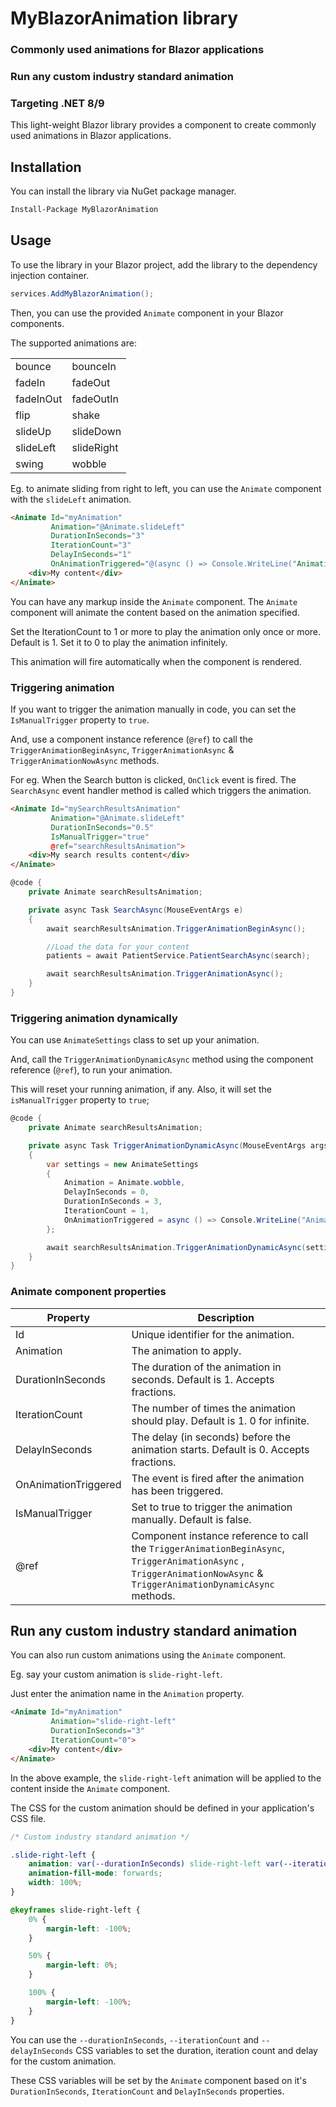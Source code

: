 ﻿# MyBlazorAnimation library

### Commonly used animations for Blazor applications

### Run any custom industry standard animation

### Targeting .NET 8/9

This light-weight Blazor library provides a component to create commonly used animations in Blazor applications.

## Installation

You can install the library via NuGet package manager.
```bash
Install-Package MyBlazorAnimation
```

## Usage

To use the library in your Blazor project, add the library to the dependency injection container.
```csharp
services.AddMyBlazorAnimation();
```

Then, you can use the provided `Animate` component in your Blazor components.

The supported animations are:

|||
|--|--|
|bounce|bounceIn|
|fadeIn|fadeOut|
|fadeInOut|fadeOutIn|
|flip|shake|
|slideUp|slideDown|
|slideLeft|slideRight|
|swing|wobble|

Eg. to animate sliding from right to left, you can use the `Animate` component with the `slideLeft` animation.

```html
<Animate Id="myAnimation" 
         Animation="@Animate.slideLeft" 
         DurationInSeconds="3"
         IterationCount="3"
         DelayInSeconds="1"
         OnAnimationTriggered="@(async () => Console.WriteLine("Animation Triggered"))>
    <div>My content</div>
</Animate>
```

You can have any markup inside the `Animate` component. The `Animate` component will animate the content based on the animation specified.

Set the IterationCount to 1 or more to play the animation only once or more. Default is 1. Set it to 0 to play the animation infinitely.

This animation will fire automatically when the component is rendered.

### Triggering animation

If you want to trigger the animation manually in code, you can set the `IsManualTrigger` property to `true`.

And, use a component instance reference (`@ref`) to call the `TriggerAnimationBeginAsync`, `TriggerAnimationAsync` & `TriggerAnimationNowAsync` methods.

For eg. When the Search button is clicked, `OnClick` event is fired. The `SearchAsync` event handler method is called which triggers the animation.

```html
<Animate Id="mySearchResultsAnimation" 
         Animation="@Animate.slideLeft" 
         DurationInSeconds="0.5"
         IsManualTrigger="true"
         @ref="searchResultsAnimation">
    <div>My search results content</div>
</Animate>
```
```csharp
@code {
    private Animate searchResultsAnimation;

    private async Task SearchAsync(MouseEventArgs e)
    {        
        await searchResultsAnimation.TriggerAnimationBeginAsync();

        //Load the data for your content
        patients = await PatientService.PatientSearchAsync(search);            

        await searchResultsAnimation.TriggerAnimationAsync();
    }
}
```

### Triggering animation dynamically

You can use `AnimateSettings` class to set up your animation.

And, call the `TriggerAnimationDynamicAsync` method using the component reference (`@ref`), to run your animation.

This will reset your running animation, if any. Also, it will set the `isManualTrigger` property to `true`;

```csharp
@code {
    private Animate searchResultsAnimation;

    private async Task TriggerAnimationDynamicAsync(MouseEventArgs args)
    {
        var settings = new AnimateSettings
        {
            Animation = Animate.wobble,
            DelayInSeconds = 0,
            DurationInSeconds = 3,
            IterationCount = 1,
            OnAnimationTriggered = async () => Console.WriteLine("Animation Triggered Dynamic")
        };

        await searchResultsAnimation.TriggerAnimationDynamicAsync(settings);
    }
}
```

### Animate component properties

| Property | Description |
| --- | --- |
| Id | Unique identifier for the animation. |
| Animation | The animation to apply. |
| DurationInSeconds | The duration of the animation in seconds. Default is 1. Accepts fractions. |
| IterationCount | The number of times the animation should play. Default is 1. 0 for infinite. |
| DelayInSeconds | The delay (in seconds) before the animation starts. Default is 0. Accepts fractions.|
| OnAnimationTriggered | The event is fired after the animation has been triggered. |
| IsManualTrigger | Set to true to trigger the animation manually. Default is false. |
| @ref | Component instance reference to call the `TriggerAnimationBeginAsync`, `TriggerAnimationAsync` , `TriggerAnimationNowAsync` & `TriggerAnimationDynamicAsync` methods. |


## Run any custom industry standard animation

You can also run custom animations using the `Animate` component.

Eg. say your custom animation is `slide-right-left`.

Just enter the animation name in the `Animation` property.

```html
<Animate Id="myAnimation" 
         Animation="slide-right-left"
         DurationInSeconds="3" 
         IterationCount="0">
    <div>My content</div>
</Animate>
```

In the above example, the `slide-right-left` animation will be applied to the content inside the `Animate` component.

The CSS for the custom animation should be defined in your application's CSS file.
```css
/* Custom industry standard animation */

.slide-right-left {
    animation: var(--durationInSeconds) slide-right-left var(--iterationCount) var(--delayInSeconds);
    animation-fill-mode: forwards;
    width: 100%;
}

@keyframes slide-right-left {
    0% {
        margin-left: -100%;
    }

    50% {
        margin-left: 0%;
    }

    100% {
        margin-left: -100%;
    }
}
```

You can use the `--durationInSeconds`, `--iterationCount` and `--delayInSeconds` CSS variables to set the duration, iteration count and delay for the custom animation.

These CSS variables will be set by the `Animate` component based on it's `DurationInSeconds`, `IterationCount` and `DelayInSeconds` properties.